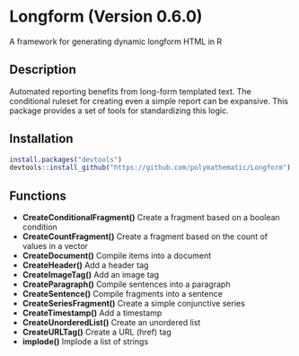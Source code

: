 # Longform (Version 0.6.0)

A framework for generating dynamic longform HTML in R

## Description

Automated reporting benefits from long-form templated text. The conditional ruleset for creating even a simple report can be expansive. This package provides a set of tools for standardizing this logic.

## Installation

```R
install.packages("devtools")
devtools::install_github("https://github.com/polymathematic/Longform")
```

## Functions

- **CreateConditionalFragment()** Create a fragment based on a boolean condition
- **CreateCountFragment()** Create a fragment based on the count of values in a vector
- **CreateDocument()** Compile items into a document
- **CreateHeader()** Add a header tag
- **CreateImageTag()** Add an image tag
- **CreateParagraph()** Compile sentences into a paragraph
- **CreateSentence()** Compile fragments into a sentence
- **CreateSeriesFragment()** Create a simple conjunctive series
- **CreateTimestamp()** Add a timestamp
- **CreateUnorderedList()** Create an unordered list
- **CreateURLTag()** Create a URL (href) tag
- **implode()** Implode a list of strings

